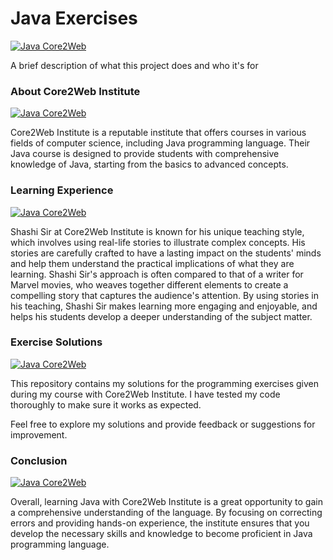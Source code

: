 
# Java Exercises 
[![Java Core2Web](https://img.shields.io/badge/Java-Practice-yellow)]()

A brief description of what this project does and who it's for

### About Core2Web Institute 
[![Java Core2Web](https://img.shields.io/badge/About-Core2Web-yellow)]()

Core2Web Institute is a reputable institute that offers courses in various fields of computer science, including Java programming language. Their Java course is designed to provide students with comprehensive knowledge of Java, starting from the basics to advanced concepts.

### Learning Experience

[![Java Core2Web](https://img.shields.io/badge/Learning-Experience-yellow)]()

Shashi Sir at Core2Web Institute is known for his unique teaching style, which involves using real-life stories to illustrate complex concepts. His stories are carefully crafted to have a lasting impact on the students' minds and help them understand the practical implications of what they are learning. Shashi Sir's approach is often compared to that of a writer for Marvel movies, who weaves together different elements to create a compelling story that captures the audience's attention. By using stories in his teaching, Shashi Sir makes learning more engaging and enjoyable, and helps his students develop a deeper understanding of the subject matter.


### Exercise Solutions
[![Java Core2Web](https://img.shields.io/badge/Exercise-Solutions-yellow)]()

This repository contains my solutions for the programming exercises given during my course with Core2Web Institute. I have tested my code thoroughly to make sure it works as expected.

Feel free to explore my solutions and provide feedback or suggestions for improvement.

### Conclusion
[![Java Core2Web](https://img.shields.io/badge/Conclusion-yellow)]()

Overall, learning Java with Core2Web Institute is a great opportunity to gain a comprehensive understanding of the language. By focusing on correcting errors and providing hands-on experience, the institute ensures that you develop the necessary skills and knowledge to become proficient in Java programming language.
